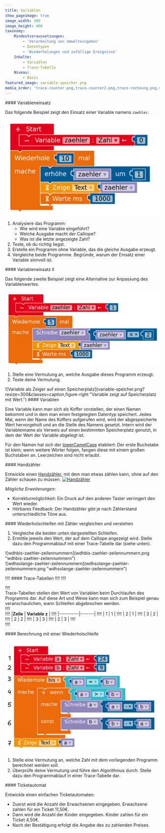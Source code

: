 ```yaml
---
title: Variablen
show_pageimage: true
image_width: 300
image_height: 400
taxonomy:
    Mindestvoraussetzungen:
        - 'Verarbeitung von Umwelteingaben'
        - Datentypen
        - 'Wiederholungen und zufällige Ereignisse'
    Inhalte:
        - Variablen
        - Trace-Tabelle
    Niveau:
        - Basis
featured_image: variable-speicher.png
media_order: 'trace-counter.png,trace-counter2.png,trace-rechnung.png,variable-speicher.png,variablen-zaehler.png,variable-potenz.png'
---
```


<div markdown="1" class="aufgabe">
#### Variableneinsatz

Das folgende Beispiel zeigt den Einsatz einer Variable namens `zaehler`.

![Einsatz einer Variable](variablen-zaehler.png?resize=300&lightbox=1024&classes=caption "Einsatz einer Variable.")

1. Analysiere das Programm:
	- Wie wird eine Variable eingeführt?
	- Welche Ausgabe macht der Calliope?
	- Was ist die letzte angezeigte Zahl?
2. Teste, ob du richtig liegst.
3. Erstelle ein Programm ohne Variable, das die gleiche Ausgabe erzeugt.
4. Vergleiche beide Programme. Begründe, warum der Einsatz einer Variable sinnvoll ist.
</div>

<div markdown="1" class="aufgabe">
#### Variableneinsatz II

Das folgende zweite Beispiel zeigt eine Alternative zur Anpassung des Variablenwertes.

![Alternativer Variableneinsatz](variable-potenz.png?resize=300&lightbox=1024&classes=caption "Alternativer Variableneinsatz.")

1. Stelle eine Vermutung an, welche Ausgabe dieses Programm erzeugt.
2. Teste deine Vermutung.
</div>

<div markdown="1" class="notices green clearfix">
![Variable als Zeiger auf einen Speicherplatz](variable-speicher.png?resize=300&classes=caption,figure-right "Variable zeigt auf Speicherplatz mit Wert.")
#### Variablen
<p>Eine Variable kann man sich als Koffer vorstellen, der einen Namen bekommt und in dem man einen festgelegten Datentyp speichert. Jedes Mal, wenn der Name des Koffers aufgerufen wird, wird der abgespeicherte Wert hervorgeholt und an die Stelle des Namens gesetzt. Intern wird der Variablenname als Verweis auf einen bestimmten Speicherplatz genutzt, in dem der Wert der Variable abgelegt ist.</p>
<p>Für den Namen hat sich der <a href="https://de.wikipedia.org/wiki/Binnenmajuskel#Programmiersprachen">lowerCamelCase</a> etabliert: Der erste Buchstabe ist klein; wenn weitere Wörter folgen, fangen diese mit einem großen Buchstaben an. Leerzeichen sind nicht erlaubt.</p>
</div>

<div class="projekt" markdown="1">
#### Handzähler

Entwickle einen <a href="https://de.wikipedia.org/wiki/Handz%C3%A4hler?uselang=de" target="_blank">Handzähler</a>, mit dem man etwas zählen kann, ohne auf den Zähler schauen zu müssen.
<a title="Die Autorenschaft wurde nicht in einer maschinell lesbaren Form angegeben. Es wird Joho345 als Autor angenommen (basierend auf den Rechteinhaber-Angaben)., Public domain, via Wikimedia Commons" href="https://commons.wikimedia.org/wiki/File:Handz%C3%A4hler.jpg"><img width="256" alt="Handzähler" src="https://upload.wikimedia.org/wikipedia/commons/b/be/Handz%C3%A4hler.jpg?20060423101621"></a>

*Mögliche Erweiterungen:*
- Korrekturmöglichkeit: Ein Druck auf den anderen Taster verringert den Wert wieder.
- Hörbares Feedback: Der Handzähler gibt je nach Zählerstand unterschiedliche Töne aus.
</div>

<div class="aufgabe" markdown="1">
#### Wiederholschleifen mit Zähler vergleichen und verstehen

1. Vergleiche die beiden unten dargestellten Schleifen.
2. Ermittle jeweils den Wert, der auf dem Calliope angezeigt wird. Stelle dazu den Programmablauf mit einer Trace-Tabelle dar (siehe unten).

<div class="flex-box" markdown="1">
<div markdown="1"> ![wdhbis-zaehler-zeilennummern](wdhbis-zaehler-zeilennummern.png "wdhbis-zaehler-zeilennummern")</div>
<div markdown="1"> ![wdhsolange-zaehler-zeilennummern](wdhsolange-zaehler-zeilennummern.png "wdhsolange-zaehler-zeilennummern")</div>
</div>
</div>

!!!! #### Trace-Tabellen
!!!!
!!!! <div markdown="1" class="flex-box">
!!!! <div markdown="1"> Trace-Tabellen stellen den Wert von Variablen beim Durchlaufen des Programms dar. Auf diese Art und Weise kann man sich zum Beispiel genau veranschaulichen, wann Schleifen abgebrochen werden.</div>
!!!! <div markdown="1">
!!!!  |**Zeile** | **Variable z** |
!!!!  |----------|-------|
!!!!  |   1   |  1  |
!!!!  |   2    |   1   |
!!!!  |   3      |   2   |
!!!!  |   2      |   2   |
!!!!  |   3      |   3   |
!!!!  |   2      |   3   |
!!!! </div>
!!!! </div>

<div class="aufgabe" markdown="1">
#### Berechnung mit einer Wiederholschleife

![trace-rechnung](trace-rechnung-zeilennummern.png?lightbox=1024&resize=500&classes=caption "Algorithmus zur Berechnung einer bestimmten Zahl.")

1. Stelle eine Vermutung an, welche Zahl mit dem vorliegenden Programm berechnet werden soll.
2. Überprüfe deine Vermutung und führe den Algorithmus durch. Stelle dazu den Programmablauf in einer Trace-Tabelle dar.

</div>

<div class="aufgabe" markdown="1">
#### Ticketautomat

Entwickle einen einfachen Ticketautomaten:
- Zuerst wird die Anzahl der Erwachsenen eingegeben. Erwachsene zahlen für ein Ticket 11,50€.
- Dann wird die Anzahl der Kinder eingegeben. Kinder zahlen für ein Ticket 4,50€.
- Nach der Bestätigung erfolgt die Angabe des zu zahlenden Preises.
</div>
